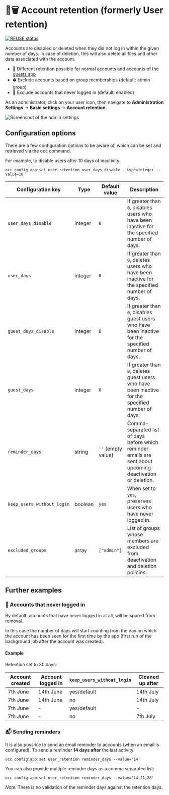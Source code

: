 <!--
  - SPDX-FileCopyrightText: 2019 Nextcloud GmbH and Nextcloud contributors
  - SPDX-License-Identifier: AGPL-3.0-or-later
-->
# 👤🗑 Account retention (formerly User retention)

[![REUSE status](https://api.reuse.software/badge/github.com/nextcloud/user_retention)](https://api.reuse.software/info/github.com/nextcloud/user_retention)

Accounts are disabled or deleted when they did not log in within the given number of days. In case of deletion, this will also delete all files and other data associated with the account.

* 🛂 Different retention possible for normal accounts and accounts of the [guests app](https://apps.nextcloud.com/apps/guests)
* ⛔ Exclude accounts based on group memberships (default: admin group)
* 🔑 Exclude accounts that never logged in (default: enabled)

As an administrator, click on your user icon, then navigate to 
**Administration Settings** -> **Basic settings** -> **Account retention**.

![Screenshot of the admin settings](docs/screenshot.png)

## Configuration options

There are a few configuration options to be aware of, which can be set and 
retrieved via the occ command.

For example, to disable users after 10 days of inactivity:
 
```shell
occ config:app:set user_retention user_days_disable --type=integer --value=10
```

| Configuration key          | Type    | Default value      | Description                                                                                                 |
|----------------------------|---------|--------------------|-------------------------------------------------------------------------------------------------------------|
| `user_days_disable`        | integer | `0`                | If greater than `0`, disables users who have been inactive for the specified number of days.                |
| `user_days`                | integer | `0`                | If greater than `0`, deletes users who have been inactive for the specified number of days.                 |
| `guest_days_disable`       | integer | `0`                | If greater than `0`, disables guest users who have been inactive for the specified number of days.          |
| `guest_days`               | integer | `0`                | If greater than `0`, deletes guest users who have been inactive for the specified number of days.           |
| `reminder_days`            | string  | `''` (empty value) | Comma-separated list of days before which reminder emails are sent about upcoming deactivation or deletion. |
| `keep_users_without_login` | boolean | `yes`              | When set to `yes`, preserves users who have never logged in.                                                |
| `excluded_groups`          | array   | `["admin"]`        | List of groups whose members are excluded from deactivation and deletion policies.                          |

## Further examples

### 🔐 Accounts that never logged in

By default, accounts that have never logged in at all, will be spared from removal.

In this case the number of days will start counting from the day on which the account has been seen for the first time by the app (first run of the background job after the account was created).

#### Example

Retention set to 30 days:

| Account created | Account logged in | `keep_users_without_login` | Cleaned up after |
|-----------------|-------------------|----------------------------|------------------|
| 7th June        | 14th June         | yes/default                | 14th July        |
| 7th June        | 14th June         | no                         | 14th July        |
| 7th June        | -                 | yes/default                | -                |
| 7th June        | -                 | no                         | 7th July         |

### 📬 Sending reminders

It is also possible to send an email reminder to accounts (when an email is configured).
To send a reminder **14 days after** the last activity:

```shell
occ config:app:set user_retention reminder_days --value='14'
```

You can also provide multiple reminder days as a comma separated list:
```shell
occ config:app:set user_retention reminder_days --value='14,21,28'
```

*Note:* There is no validation of the reminder days against the retention days.
